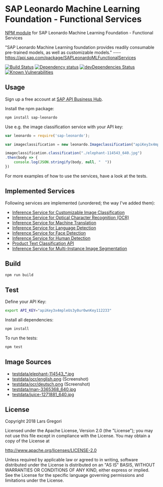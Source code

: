 # SAP Leonardo Machine Learning Foundation - Functional Services

[NPM module](https://www.npmjs.com/package/sap-leonardo) for SAP Leonardo Machine Learning Foundation - Functional Services

"SAP Leonardo Machine Learning foundation provides readily consumable pre-trained models, as well as customizable models." ---- https://api.sap.com/package/SAPLeonardoMLFunctionalServices

[![Build Status](https://api.travis-ci.org/choas/sap-leonardo.svg?branch=master)](https://travis-ci.org/choas/sap-leonardo)
[![Dependency status](https://david-dm.org/choas/sap-leonardo/status.svg)](https://david-dm.org/choas/sap-leonardo)
[![devDependencies Status](https://david-dm.org/choas/sap-leonardo/dev-status.svg)](https://david-dm.org/choas/sap-leonardo?type=dev)
[![Known Vulnerabilities](https://snyk.io/test/github/choas/sap-leonardo/badge.svg?targetFile=package.json)](https://snyk.io/test/github/choas/sap-leonardo?targetFile=package.json)


## Usage

Sign up a free account at [SAP API Business Hub](https://api.sap.com/).

Install the npm package:
```sh
npm install sap-leonardo
```

Use e.g. the image classification service with your API key:
```javascript
var leonardo = require('sap-leonardo');

var imageclassification = new leonardo.Imageclassification("apiKey3x4mpleUs3y0ur0wnKey123abc");

imageclassification.classification("./elephant-114543_640.jpg")
.then(body => {
    console.log(JSON.stringify(body, null, "  "))
})
```
For more examples of how to use the services, have a look at the tests.


## Implemented Services

Following services are implemented (unordered; the way I've added them):

- [Inference Service for Customizable Image Classification](https://api.sap.com/api/image_classification_api/resource)
- [Inference Service for Optical Character Recognition (OCR)](https://api.sap.com/api/ocr_api/resource)
- [Inference Service for Machine Translation](https://api.sap.com/api/translation_api/resource)
- [Inference Service for Language Detection](https://api.sap.com/api/language_detection_api/resource)
- [Inference Service for Face Detection](https://api.sap.com/api/face_detection_api/resource)
- [Inference Service for Human Detection](https://api.sap.com/api/human_detection_api/resource)
- [Product Text Classification API](https://api.sap.com/api/product_text_classification_api/resource)
- [Inference Service for Multi-Instance Image Segmentation](https://api.sap.com/api/instance_segmentor_api/resource)


## Build

```sh
npm run build
```


## Test

Define your API Key:

```sh
export API_KEY="apiKey3x4mpleUs3y0ur0wnKey112233"
```

Install all dependencies:
```sh
npm install
```

To run the tests:
```sh
npm test
```

## Image Sources

- [testdata/elephant-114543_*.jpg](https://pixabay.com/en/elephant-african-bush-elephant-114543/)
- [testdata/ocr/english.png](https://help.sap.com/viewer/b04a8fe9c04745b98ad8652ccd5d636f/1.0/en-US/3fa18aca0e35421394b620327875f04a.html) (Screenshot)
- [testdata/ocr/deutsch.png](http://gutenberg.spiegel.de/buch/-6248/69) (Screenshot)
- [testdata/man-3365368_640.jpg](https://pixabay.com/en/man-woman-group-teamwork-3365368/)
- [testdata/juice-1271881_640.jpg](https://pixabay.com/en/juice-health-detox-organic-1271881/)

## License

Copyright 2018 Lars Gregori

Licensed under the Apache License, Version 2.0 (the "License"); you may not use this file except in compliance with the License. You may obtain a copy of the License at

http://www.apache.org/licenses/LICENSE-2.0

Unless required by applicable law or agreed to in writing, software distributed under the License is distributed on an "AS IS" BASIS, WITHOUT WARRANTIES OR CONDITIONS OF ANY KIND, either express or implied. See the License for the specific language governing permissions and limitations under the License.